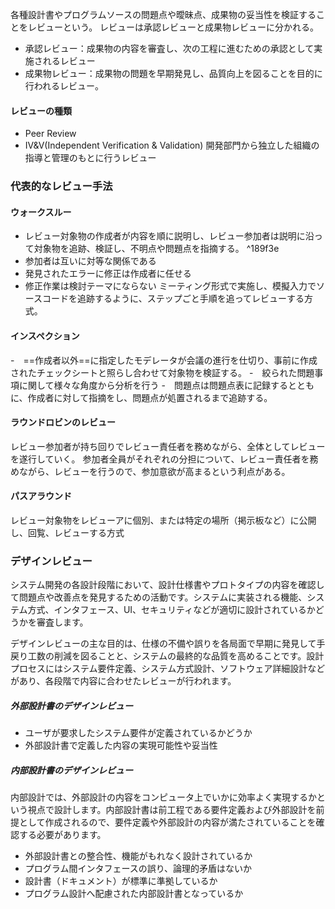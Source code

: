 各種設計書やプログラムソースの問題点や曖昧点、成果物の妥当性を検証することをレビューという。
レビューは承認レビューと成果物レビューに分かれる。
- 承認レビュー：成果物の内容を審査し、次の工程に進むための承認として実施されるレビュー
- 成果物レビュー：成果物の問題を早期発見し、品質向上を図ることを目的に行われるレビュー。

#### レビューの種類
- Peer Review
- IV&V(Independent Verification & Validation)
  開発部門から独立した組織の指導と管理のもとに行うレビュー

### 代表的なレビュー手法
#### ウォークスルー
- レビュー対象物の作成者が内容を順に説明し、レビュー参加者は説明に沿って対象物を追跡、検証し、不明点や問題点を指摘する。 ^189f3e
- 参加者は互いに対等な関係である
- 発見されたエラーに修正は作成者に任せる
- 修正作業は検討テーマにならない
ミーティング形式で実施し、模擬入力でソースコードを追跡するように、ステップごと手順を追ってレビューする方式。

#### インスペクション
-　==作成者以外==に指定したモデレータが会議の進行を仕切り、事前に作成されたチェックシートと照らし合わせて対象物を検証する。
-　絞られた問題事項に関して様々な角度から分析を行う
-　問題点は問題点表に記録するとともに、作成者に対して指摘をし、問題点が処置されるまで追跡する。

#### ラウンドロビンのレビュー
レビュー参加者が持ち回りでレビュー責任者を務めながら、全体としてレビューを遂行していく。
参加者全員がそれぞれの分担について、レビュー責任者を務めながら、レビューを行うので、参加意欲が高まるという利点がある。

#### パスアラウンド
レビュー対象物をレビューアに個別、または特定の場所（掲示板など）に公開し、回覧、レビューする方式

### デザインレビュー
システム開発の各設計段階において、設計仕様書やプロトタイプの内容を確認して問題点や改善点を発見するための活動です。システムに実装される機能、システム方式、インタフェース、UI、セキュリティなどが適切に設計されているかどうかを審査します。  
  
デザインレビューの主な目的は、仕様の不備や誤りを各局面で早期に発見して手戻り工数の削減を図ることと、システムの最終的な品質を高めることです。設計プロセスにはシステム要件定義、システム方式設計、ソフトウェア詳細設計などがあり、各段階で内容に合わせたレビューが行われます。
##### 外部設計書のデザインレビュー
- ユーザが要求したシステム要件が定義されているかどうか
- 外部設計書で定義した内容の実現可能性や妥当性

##### 内部設計書のデザインレビュー
内部設計では、外部設計の内容をコンピュータ上でいかに効率よく実現するかという視点で設計します。内部設計書は前工程である要件定義および外部設計を前提として作成されるので、要件定義や外部設計の内容が満たされていることを確認する必要があります。

- 外部設計書との整合性、機能がもれなく設計されているか
- プログラム間インタフェースの誤り、論理的矛盾はないか
- 設計書（ドキュメント）が標準に準拠しているか
- プログラム設計へ配慮された内部設計書となっているか